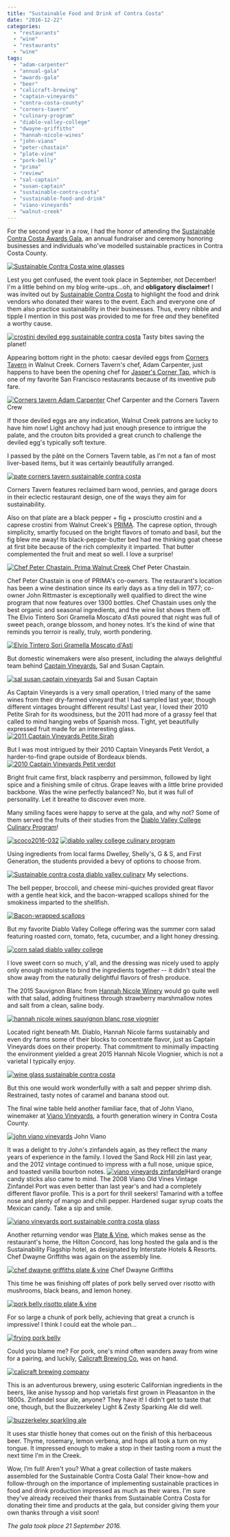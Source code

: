 ```yaml
---
title: "Sustainable Food and Drink of Contra Costa"
date: "2016-12-22"
categories:
  - "restaurants"
  - "wine"
  - "restaurants"
  - "wine"
tags:
  - "adam-carpenter"
  - "annual-gala"
  - "awards-gala"
  - "beer"
  - "calicraft-brewing"
  - "captain-vineyards"
  - "contra-costa-county"
  - "corners-tavern"
  - "culinary-program"
  - "diablo-valley-college"
  - "dwayne-griffiths"
  - "hannah-nicole-wines"
  - "john-viano"
  - "peter-chastain"
  - "plate-vine"
  - "pork-belly"
  - "prima"
  - "review"
  - "sal-captain"
  - "susan-captain"
  - "sustainable-contra-costa"
  - "sustainable-food-and-drink"
  - "viano-vineyards"
  - "walnut-creek"
---
```


For the second year in a row, I had the honor of attending the [Sustainable Contra Costa Awards Gala](http://sustainablecoco.org/awards_gala), an annual fundraiser and ceremony honoring businesses and individuals who've modelled sustainable practices in Contra Costa County.

[![Sustainable Contra Costa wine glasses](http://s3.amazonaws.com/thegourmez-wpmedia/2016/12/SCOCO2016-009-333x500.jpg)](http://s3.amazonaws.com/thegourmez-wpmedia/2016/12/SCOCO2016-009.jpg)

Lest you get confused, the event took place in September, not December! I'm a little behind on my blog write-ups…oh, and **obligatory disclaimer!** I was invited out by [Sustainable Contra Costa](http://sustainablecoco.org/) to highlight the food and drink vendors who donated their wares to the event. Each and everyone one of them also practice sustainability in their businesses. Thus, every nibble and tipple I mention in this post was provided to me for free _and_ they benefited a worthy cause.




<div class="caption">

[![crostini deviled egg sustainable contra costa](http://s3.amazonaws.com/thegourmez-wpmedia/2016/12/SCOCO2016-018-500x473.jpg)](http://s3.amazonaws.com/thegourmez-wpmedia/2016/12/SCOCO2016-018.jpg) Tasty bites saving the planet!</div>


Appearing bottom right in the photo: caesar deviled eggs from [Corners Tavern](http://cornerstavern.com/) in Walnut Creek. Corners Tavern's chef, Adam Carpenter, just happens to have been the opening chef for [Jasper's Corner Tap](https://jasperscornertap.com/), which is one of my favorite San Francisco restaurants because of its inventive pub fare.




<div class="caption">

[![Corners tavern Adam Carpenter](http://s3.amazonaws.com/thegourmez-wpmedia/2016/12/SCOCO2016-005-500x333.jpg)](http://s3.amazonaws.com/thegourmez-wpmedia/2016/12/SCOCO2016-005.jpg) Chef Carpenter and the Corners Tavern Crew</div>


If those deviled eggs are any indication, Walnut Creek patrons are lucky to have him now! Light anchovy had just enough presence to intrigue the palate, and the crouton bits provided a great crunch to challenge the deviled egg's typically soft texture.

I passed by the pâté on the Corners Tavern table, as I'm not a fan of most liver-based items, but it was certainly beautifully arranged.

[![pate corners tavern sustainable contra costa](http://s3.amazonaws.com/thegourmez-wpmedia/2016/12/SCOCO2016-003-500x494.jpg)](http://s3.amazonaws.com/thegourmez-wpmedia/2016/12/SCOCO2016-003.jpg)

Corners Tavern features reclaimed barn wood, pennies, and garage doors in their eclectic restaurant design, one of the ways they aim for sustainability.

Also on that plate are a black pepper + fig + prosciutto crostini and a caprese crostini from Walnut Creek's [PRIMA](http://www.primawine.com/). The caprese option, through simplicity, smartly focused on the bright flavors of tomato and basil, but the fig blew me away! Its black-pepper-butter bed had me thinking goat cheese at first bite because of the rich complexity it imparted. That butter complemented the fruit and meat so well. I love a surprise!




<div class="caption">

[![Chef Peter Chastain. Prima Walnut Creek](http://s3.amazonaws.com/thegourmez-wpmedia/2016/12/SCOCO2016-016-425x500.jpg)](http://s3.amazonaws.com/thegourmez-wpmedia/2016/12/SCOCO2016-016.jpg) Chef Peter Chastain.</div>


Chef Peter Chastain is one of PRIMA's co-owners. The restaurant's location has been a wine destination since its early days as a tiny deli in 1977; co-owner John Rittmaster is exceptionally well qualified to direct the wine program that now features over 1300 bottles. Chef Chastain uses only the best organic and seasonal ingredients, and the wine list shows them off. The Elvio Tintero Sori Gramella Moscato d'Asti poured that night was full of sweet peach, orange blossom, and honey notes. It's the kind of wine that reminds you terroir is really, truly, worth pondering.

[![ Elvio Tintero Sori Gramella Moscato d'Asti](http://s3.amazonaws.com/thegourmez-wpmedia/2016/12/SCOCO2016-039-333x500.jpg)](http://s3.amazonaws.com/thegourmez-wpmedia/2016/12/SCOCO2016-039.jpg)

But domestic winemakers were also present, including the always delightful team behind [Captain Vineyards](http://captainvineyards.com/), Sal and Susan Captain.




<div class="caption">

[![sal susan captain vineyards](http://s3.amazonaws.com/thegourmez-wpmedia/2016/12/SCOCO2016-067-330x500.jpg)](http://s3.amazonaws.com/thegourmez-wpmedia/2016/12/SCOCO2016-067.jpg) Sal and Susan Captain</div>


As Captain Vineyards is a very small operation, I tried many of the same wines from their dry-farmed vineyard that I had sampled last year, though different vintages brought different results! Last year, I loved their 2010 Petite Sirah for its woodsiness, but the 2011 had more of a grassy feel that called to mind hanging webs of Spanish moss. Tight, yet beautifully expressed fruit made for an interesting glass.[![ 2011 Captain Vineyards Petite Sirah](http://s3.amazonaws.com/thegourmez-wpmedia/2016/12/SCOCO2016-064-321x500.jpg)](http://s3.amazonaws.com/thegourmez-wpmedia/2016/12/SCOCO2016-064.jpg)

But I was most intrigued by their 2010 Captain Vineyards Petit Verdot, a harder-to-find grape outside of Bordeaux blends. [![ 2010 Captain Vineyards Petit verdot](http://s3.amazonaws.com/thegourmez-wpmedia/2016/12/SCOCO2016-065-333x500.jpg)](http://s3.amazonaws.com/thegourmez-wpmedia/2016/12/SCOCO2016-065.jpg)

Bright fruit came first, black raspberry and persimmon, followed by light spice and a finishing smile of citrus. Grape leaves with a little brine provided backbone. Was the wine perfectly balanced? No, but it was full of personality. Let it breathe to discover even more.

Many smiling faces were happy to serve at the gala, and why not? Some of them served the fruits of their studies from the [Diablo Valley College Culinary Program](http://www.dvc.edu/)!

[![scoco2016-032](http://s3.amazonaws.com/thegourmez-wpmedia/2016/12/SCOCO2016-032-500x326.jpg)](http://s3.amazonaws.com/thegourmez-wpmedia/2016/12/SCOCO2016-032.jpg) [![diablo valley college culinary program](http://s3.amazonaws.com/thegourmez-wpmedia/2016/12/SCOCO2016-023-500x333.jpg)](http://s3.amazonaws.com/thegourmez-wpmedia/2016/12/SCOCO2016-023.jpg)

Using ingredients from local farms Dwelley, Shelly's, G & S, and First Generation, the students provided a bevy of options to choose from.




<div class="caption">

[![Sustainable contra costa diablo valley culinary](http://s3.amazonaws.com/thegourmez-wpmedia/2016/12/SCOCO2016-034-500x333.jpg)](http://s3.amazonaws.com/thegourmez-wpmedia/2016/12/SCOCO2016-034.jpg) My selections.</div>


The bell pepper, broccoli, and cheese mini-quiches provided great flavor with a gentle heat kick, and the bacon-wrapped scallops shined for the smokiness imparted to the shellfish.

[![Bacon-wrapped scallops](http://s3.amazonaws.com/thegourmez-wpmedia/2016/12/SCOCO2016-029-500x434.jpg)](http://s3.amazonaws.com/thegourmez-wpmedia/2016/12/SCOCO2016-029.jpg)

But my favorite Diablo Valley College offering was the summer corn salad featuring roasted corn, tomato, feta, cucumber, and a light honey dressing.

[![corn salad diablo valley college](http://s3.amazonaws.com/thegourmez-wpmedia/2016/12/SCOCO2016-035-476x500.jpg)](http://s3.amazonaws.com/thegourmez-wpmedia/2016/12/SCOCO2016-035.jpg)

I love sweet corn so much, y'all, and the dressing was nicely used to apply only enough moisture to bind the ingredients together -- it didn't steal the show away from the naturally delightful flavors of fresh produce.

The 2015 Sauvignon Blanc from [Hannah Nicole Winery](http://www.hnvwines.com/) would go quite well with that salad, adding fruitiness through strawberry marshmallow notes and salt from a clean, saline body.

[![hannah nicole wines sauvignon blanc rose viognier](http://s3.amazonaws.com/thegourmez-wpmedia/2016/12/SCOCO2016-052-500x333.jpg)](http://s3.amazonaws.com/thegourmez-wpmedia/2016/12/SCOCO2016-052.jpg)

Located right beneath Mt. Diablo, Hannah Nicole farms sustainably and even dry farms some of their blocks to concentrate flavor, just as Captain Vineyards does on their property. That commitment to minimally impacting the environment yielded a great 2015 Hannah Nicole Viognier, which is not a varietal I typically enjoy.

[![wine glass sustainable contra costa](http://s3.amazonaws.com/thegourmez-wpmedia/2016/12/SCOCO2016-055-382x500.jpg)](http://s3.amazonaws.com/thegourmez-wpmedia/2016/12/SCOCO2016-055.jpg)

But this one would work wonderfully with a salt and pepper shrimp dish. Restrained, tasty notes of caramel and banana stood out.

The final wine table held another familiar face, that of John Viano, winemaker at [Viano Vineyards](http://www.vianovineyards.com/default.asp), a fourth generation winery in Contra Costa County.




<div class="caption">

[![john viano vineyards](http://s3.amazonaws.com/thegourmez-wpmedia/2016/12/SCOCO2016-057-333x500.jpg)](http://s3.amazonaws.com/thegourmez-wpmedia/2016/12/SCOCO2016-057.jpg) John Viano</div>


It was a delight to try John's zinfandels again, as they reflect the many years of experience in the family. I loved the Sand Rock Hill zin last year, and the 2012 vintage continued to impress with a full nose, unique spice, and toasted vanilla bourbon notes. [![viano vineyards zinfandel](http://s3.amazonaws.com/thegourmez-wpmedia/2016/12/SCOCO2016-056-333x500.jpg)](http://s3.amazonaws.com/thegourmez-wpmedia/2016/12/SCOCO2016-056.jpg)Hard orange candy sticks also came to mind. The 2008 Viano Old Vines Vintage Zinfandel Port was even better than last year's and had a completely different flavor profile. This is a port for thrill seekers! Tamarind with a toffee nose and plenty of mango and chili pepper. Hardened sugar syrup coats the Mexican candy. Take a sip and smile.

[![viano vineyards port sustainable contra costa glass](http://s3.amazonaws.com/thegourmez-wpmedia/2016/12/SCOCO2016-061-500x470.jpg)](http://s3.amazonaws.com/thegourmez-wpmedia/2016/12/SCOCO2016-061.jpg)

Another returning vendor was [Plate & Vine](http://plateandvinerestaurant.com/), which makes sense as the restaurant's home, the Hilton Concord, has long hosted the gala and is the Sustainability Flagship hotel, as designated by Interstate Hotels & Resorts. Chef Dwayne Griffiths was again on the assembly line.




<div class="caption">

[![chef dwayne griffiths plate & vine](http://s3.amazonaws.com/thegourmez-wpmedia/2016/12/SCOCO2016-010-377x500.jpg)](http://s3.amazonaws.com/thegourmez-wpmedia/2016/12/SCOCO2016-010.jpg) Chef Dwayne Griffiths</div>


This time he was finishing off plates of pork belly served over risotto with mushrooms, black beans, and lemon honey.

[![pork belly risotto plate & vine](http://s3.amazonaws.com/thegourmez-wpmedia/2016/12/SCOCO2016-014-500x330.jpg)](http://s3.amazonaws.com/thegourmez-wpmedia/2016/12/SCOCO2016-014.jpg)

For so large a chunk of pork belly, achieving that great a crunch is impressive! I think I could eat the whole pan…

[![frying pork belly](http://s3.amazonaws.com/thegourmez-wpmedia/2016/12/SCOCO2016-012-500x333.jpg)](http://s3.amazonaws.com/thegourmez-wpmedia/2016/12/SCOCO2016-012.jpg)

Could you blame me? For pork, one's mind often wanders away from wine for a pairing, and luckily, [Calicraft Brewing Co.](http://www.calicraft.com/beer/) was on hand.

[![calicraft brewing company](http://s3.amazonaws.com/thegourmez-wpmedia/2016/12/SCOCO2016-041-500x333.jpg)](http://s3.amazonaws.com/thegourmez-wpmedia/2016/12/SCOCO2016-041.jpg)

This is an adventurous brewery, using esoteric Californian ingredients in the beers, like anise hyssop and hop varietals first grown in Pleasanton in the 1800s. Zinfandel sour ale, anyone? They have it! I didn't get to taste that one, though, but the Buzzerkeley Light & Zesty Sparking Ale did well.

[![buzzerkeley sparkling ale](http://s3.amazonaws.com/thegourmez-wpmedia/2016/12/SCOCO2016-038-333x500.jpg)](http://s3.amazonaws.com/thegourmez-wpmedia/2016/12/SCOCO2016-038.jpg)

It uses star thistle honey that comes out on the finish of this herbaceous beer. Thyme, rosemary, lemon verbena, and hops all took a turn on my tongue. It impressed enough to make a stop in their tasting room a must the next time I'm in the Creek.

Wow, I’m full! Aren't you? What a great collection of taste makers assembled for the Sustainable Contra Costa Gala! Their know-how and follow-through on the importance of implementing sustainable practices in food and drink production impressed as much as their wares. I'm sure they've already received their thanks from Sustainable Contra Costa for donating their time and products at the gala, but consider giving them your own thanks through a visit soon!

_The gala took place 21 September 2016._
